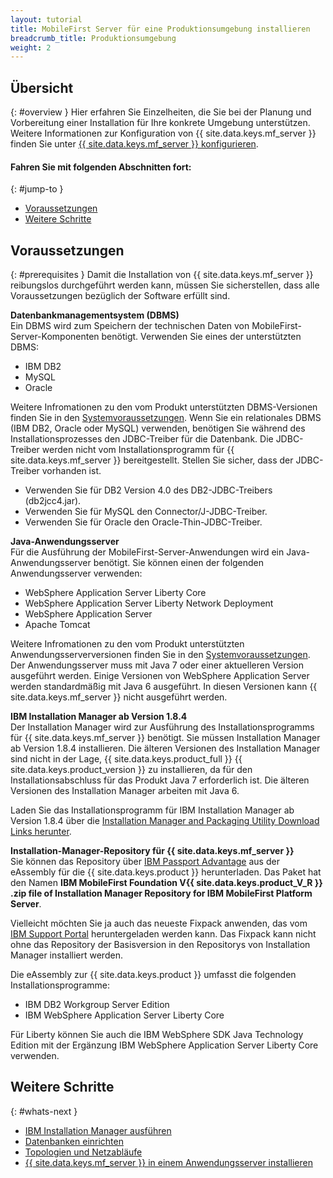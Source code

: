 ```yaml
---
layout: tutorial
title: MobileFirst Server für eine Produktionsumgebung installieren
breadcrumb_title: Produktionsumgebung
weight: 2
---
```

<!-- NLS_CHARSET=UTF-8 -->
## Übersicht
{: #overview }
Hier erfahren Sie
Einzelheiten, die Sie bei der Planung und Vorbereitung einer Installation für Ihre konkrete Umgebung unterstützen.  
Weitere Informationen zur Konfiguration von
{{ site.data.keys.mf_server }}
finden Sie unter
[{{ site.data.keys.mf_server }} konfigurieren](server-configuration).

#### Fahren Sie mit folgenden Abschnitten fort:
{: #jump-to }

* [Voraussetzungen](#prerequisites)
* [Weitere Schritte](#whats-next)

## Voraussetzungen
{: #prerequisites }
Damit die Installation von {{ site.data.keys.mf_server }}
reibungslos durchgeführt werden kann, müssen Sie sicherstellen, dass alle Voraussetzungen bezüglich der
Software erfüllt sind.

**Datenbankmanagementsystem (DBMS)**  
Ein DBMS wird zum Speichern der technischen
Daten von MobileFirst-Server-Komponenten benötigt. Verwenden Sie eines der unterstützten DBMS:

* IBM DB2 
* MySQL
* Oracle

Weitere Infromationen zu den vom Produkt unterstützten DBMS-Versionen finden Sie in den
[Systemvoraussetzungen](../../product-overview/requirements). Wenn Sie ein relationales
DBMS (IBM DB2, Oracle oder MySQL) verwenden, benötigen
Sie während des Installationsprozesses den JDBC-Treiber für die Datenbank. Die JDBC-Treiber werden nicht vom Installationsprogramm für
{{ site.data.keys.mf_server }} bereitgestellt. Stellen Sie sicher, dass der JDBC-Treiber vorhanden ist.

* Verwenden Sie für DB2 Version 4.0 des DB2-JDBC-Treibers (db2jcc4.jar).
* Verwenden Sie für MySQL den Connector/J-JDBC-Treiber.
* Verwenden Sie für Oracle den Oracle-Thin-JDBC-Treiber.

**Java-Anwendungsserver**  
Für die Ausführung der MobileFirst-Server-Anwendungen wird ein Java-Anwendungsserver benötigt. Sie können einen der folgenden Anwendungsserver verwenden:

* WebSphere Application Server Liberty Core
* WebSphere Application Server Liberty Network Deployment
* WebSphere Application Server
* Apache Tomcat

Weitere Infromationen zu den vom Produkt unterstützten Anwendungsserverversionen finden Sie in den
[Systemvoraussetzungen](../../product-overview/requirements). Der Anwendungsserver muss mit
Java 7
oder einer aktuelleren Version ausgeführt werden. Einige Versionen von WebSphere Application Server werden standardmäßig mit
Java 6 ausgeführt. In diesen Versionen kann
{{ site.data.keys.mf_server }} nicht ausgeführt werden.

**IBM Installation Manager ab Version 1.8.4**  
Der Installation Manager wird zur Ausführung des Installationsprogramms für
{{ site.data.keys.mf_server }} benötigt. Sie müssen Installation Manager ab Version 1.8.4 installieren. Die älteren Versionen des
Installation Manager sind nicht in der Lage, {{ site.data.keys.product_full }} {{ site.data.keys.product_version }}
zu installieren, da für den Installationsabschluss für das Produkt
Java 7 erforderlich ist. Die älteren Versionen des Installation
Manager arbeiten mit Java 6.

Laden Sie das Installationsprogramm für
IBM Installation
Manager ab Version 1.8.4
über die [Installation Manager and Packaging Utility Download
Links herunter](http://www.ibm.com/support/docview.wss?uid=swg27025142).

**Installation-Manager-Repository für {{ site.data.keys.mf_server }}**  
Sie können das Repository über [IBM
Passport Advantage](http://www.ibm.com/software/passportadvantage/pao_customers.htm) aus der eAssembly für
die {{ site.data.keys.product }}
herunterladen. Das Paket hat den Namen **IBM MobileFirst Foundation V{{ site.data.keys.product_V_R }} .zip file of Installation Manager Repository for IBM MobileFirst Platform Server**.

Vielleicht möchten Sie ja auch das neueste Fixpack anwenden, das vom
[IBM Support Portal](http://www.ibm.com/support/entry/portal/product/other_software/ibm_mobilefirst_platform_foundation) heruntergeladen werden kann. Das Fixpack kann nicht ohne das Repository der Basisversion in den Repositorys von Installation Manager installiert werden.

Die eAssembly zur {{ site.data.keys.product }} umfasst die folgenden
Installationsprogramme:

* IBM DB2 Workgroup Server Edition
* IBM WebSphere Application Server Liberty Core

Für Liberty können Sie auch
die IBM WebSphere SDK Java Technology Edition
mit der Ergänzung IBM WebSphere Application
Server Liberty Core verwenden.

## Weitere Schritte
{: #whats-next }

* [IBM Installation Manager ausführen](installation-manager)
* [Datenbanken einrichten](databases)
* [Topologien und Netzabläufe](topologies)
* [{{ site.data.keys.mf_server }} in einem Anwendungsserver installieren](appserver)

